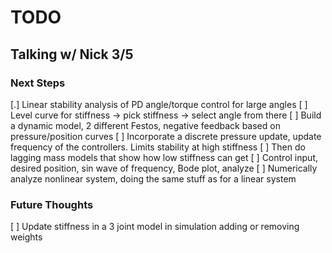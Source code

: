 # TODO

## Talking w/ Nick 3/5

### Next Steps
[.] Linear stability analysis of PD angle/torque control for large angles
[ ] Level curve for stiffness -> pick stiffness -> select angle from there
[ ] Build a dynamic model, 2 different Festos, negative feedback based on pressure/position curves
[ ] Incorporate a discrete pressure update, update frequency of the controllers. Limits stability at high stiffness
[ ] Then do lagging mass models that show how low stiffness can get
[ ] Control input, desired position, sin wave of frequency, Bode plot, analyze
[ ] Numerically analyze nonlinear system, doing the same stuff as for a linear system

### Future Thoughts
[ ] Update stiffness in a 3 joint model in simulation adding or removing weights
